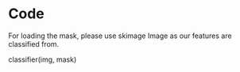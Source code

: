 # Code
For loading the mask, please use skimage Image as our features are classified from.


classifier(img, mask)